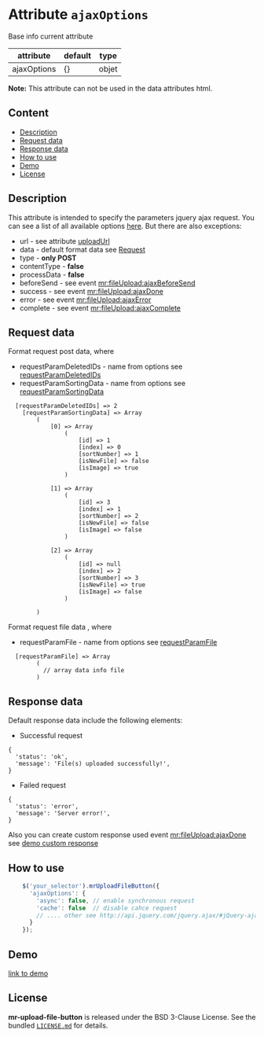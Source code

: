 
# Attribute `ajaxOptions`

Base info current attribute 

| attribute     | default              | type           |
| -----------   | -------------------- |----------------|
| ajaxOptions   | {}                   | objet          |

**Note:** This attribute can not be used in the data attributes html.

## Content
- [Description](#description)
- [Request data](#request-data)
- [Response data](#response-data)
- [How to use](#how-to-use)
- [Demo](#demo)
- [License](#license)

## Description

This attribute is intended to specify the parameters jquery ajax request. 
You can see a list of all available options [here](http://api.jquery.com/jquery.ajax/#jQuery-ajax-settings). 
But there are also exceptions:
- url - see attribute [uploadUrl](btn-class-title.md)
- data - default format data see [Request](#request-data)
- type - **only POST**
- contentType - **false**
- processData - **false**
- beforeSend - see event [mr:fileUpload:ajaxBeforeSend]()
- success - see event [mr:fileUpload:ajaxDone]()
- error - see event [mr:fileUpload:ajaxError]()
- complete - see event [mr:fileUpload:ajaxComplete]()

## Request data
Format request post data, where 
- requestParamDeletedIDs - name from options see [requestParamDeletedIDs]()
- requestParamSortingData - name from options see [requestParamSortingData]()

```
  [requestParamDeletedIDs] => 2
    [requestParamSortingData] => Array
        (
            [0] => Array
                (
                    [id] => 1
                    [index] => 0
                    [sortNumber] => 1
                    [isNewFile] => false
                    [isImage] => true
                )

            [1] => Array
                (
                    [id] => 3
                    [index] => 1
                    [sortNumber] => 2
                    [isNewFile] => false
                    [isImage] => false
                )

            [2] => Array
                (
                    [id] => null
                    [index] => 2
                    [sortNumber] => 3
                    [isNewFile] => true
                    [isImage] => false
                )

        )
```

Format request file data , where 
- requestParamFile - name from options see [requestParamFile]()

```
  [requestParamFile] => Array
        (
          // array data info file
        )

```

## Response data
Default response data include the following elements: 
- Successful request
```
{
  'status': 'ok',
  'message': 'File(s) uploaded successfully!',
}
```
- Failed request
```
{
  'status': 'error',
  'message': 'Server error!',
}
```
Also you can create custom response used event [mr:fileUpload:ajaxDone]() see [demo custom response]()

## How to use
```js
    $('your_selector').mrUploadFileButton({
      'ajaxOptions': {
        'async': false, // enable synchronous request
        'cache': false  // disable cahce request
        // .... other see http://api.jquery.com/jquery.ajax/#jQuery-ajax-settings
      }
    });
```

## Demo
[link to demo]()

## License

**mr-upload-file-button** is released under the BSD 3-Clause License. See the bundled [`LICENSE.md`](LICENSE.md) for details.
